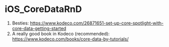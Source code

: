 # iOS_CoreDataRnD

1. Besties: https://www.kodeco.com/26871651-set-up-core-spotlight-with-core-data-getting-started
2. A really good book in Kodeco (recommended): https://www.kodeco.com/books/core-data-by-tutorials/
